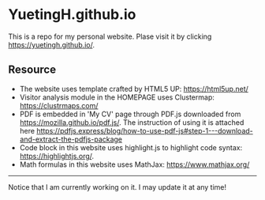 # YuetingH.github.io
This is a repo for my personal website. 
Plase visit it by clicking https://yuetingh.github.io/.

## Resource
- The website uses template crafted by HTML5 UP: https://html5up.net/
- Visitor analysis module in the HOMEPAGE uses Clustermap: https://clustrmaps.com/
- PDF is embedded in 'My CV' page through PDF.js downloaded from https://mozilla.github.io/pdf.js/. The instruction of using it is attached here https://pdfjs.express/blog/how-to-use-pdf-js#step-1---download-and-extract-the-pdfjs-package
- Code block in this website uses highlight.js to highlight code syntax: https://highlightjs.org/.
- Math formulas in this website uses MathJax: https://www.mathjax.org/

---

Notice that I am currently working on it. I may update it at any time!
